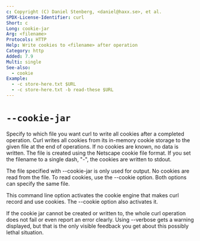 ```yaml
---
c: Copyright (C) Daniel Stenberg, <daniel@haxx.se>, et al.
SPDX-License-Identifier: curl
Short: c
Long: cookie-jar
Arg: <filename>
Protocols: HTTP
Help: Write cookies to <filename> after operation
Category: http
Added: 7.9
Multi: single
See-also:
  - cookie
Example:
  - -c store-here.txt $URL
  - -c store-here.txt -b read-these $URL
---
```


# `--cookie-jar`

Specify to which file you want curl to write all cookies after a completed
operation. Curl writes all cookies from its in-memory cookie storage to the
given file at the end of operations. If no cookies are known, no data is
written. The file is created using the Netscape cookie file format. If you set
the filename to a single dash, "-", the cookies are written to stdout.

The file specified with --cookie-jar is only used for output. No cookies are
read from the file. To read cookies, use the --cookie option. Both options
can specify the same file.

This command line option activates the cookie engine that makes curl record
and use cookies. The --cookie option also activates it.

If the cookie jar cannot be created or written to, the whole curl operation
does not fail or even report an error clearly. Using --verbose gets a warning
displayed, but that is the only visible feedback you get about this possibly
lethal situation.
